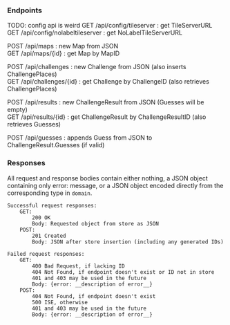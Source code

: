 
### Endpoints

TODO: config api is weird
GET /api/config/tileserver : get TileServerURL  
GET /api/config/nolabeltileserver : get NoLabelTileServerURL  

POST /api/maps : new Map from JSON  
GET  /api/maps/{id} : get Map by MapID  

POST /api/challenges : new Challenge from JSON (also inserts ChallengePlaces)  
GET /api/challenges/{id} : get Challenge by ChallengeID (also retrieves ChallengePlaces)  

POST /api/results : new ChallengeResult from JSON (Guesses will be empty)  
GET /api/results/{id} : get ChallengeResult by ChallengeResultID (also retrieves Guesses)  

POST /api/guesses : appends Guess from JSON to ChallengeResult.Guesses (if valid)  

### Responses

All request and response bodies contain either nothing, a JSON object containing only error: message, or a JSON object encoded directly from the corresponding type in `domain`.

```
Successful request responses:  
    GET:  
        200 OK  
        Body: Requested object from store as JSON  
    POST:  
        201 Created  
        Body: JSON after store insertion (including any generated IDs)  

Failed request responses:  
    GET:  
        400 Bad Request, if lacking ID  
        404 Not Found, if endpoint doesn't exist or ID not in store  
        401 and 403 may be used in the future  
        Body: {error: __description of error__}  
    POST:  
        404 Not Found, if endpoint doesn't exist  
        500 ISE, otherwise  
        401 and 403 may be used in the future  
        Body: {error: __description of error__}  
```